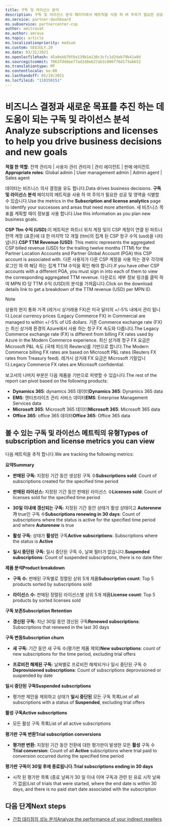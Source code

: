 ```yaml
---
title: 구독 및 라이선스 분석
description: 구독 및 라이선스 분석 페이지에서 메트릭을 사용 하 여 주의가 필요한 성공 및 영역을 확인 하는 방법을 알아봅니다.
ms.service: partner-dashboard
ms.subservice: partnercenter-csp
author: amitravat
ms.author: amrava
ms.topic: article
ms.localizationpriority: medium
ms.custom: SEOJULY.20
ms.date: 03/31/2021
ms.openlocfilehash: 45a0ebb70f6e139b1e130c3cfc1d24eb79b41a0d
ms.sourcegitcommit: 7063fdddee77ad2d8e627ab3c806f76d173ab652
ms.translationtype: MT
ms.contentlocale: ko-KR
ms.lasthandoff: 05/19/2021
ms.locfileid: "110150151"
---
```

# <a name="analyze-subscriptions-and-licenses-to-help-you-drive-business-decisions-and-new-goals"></a><span data-ttu-id="75279-103">비즈니스 결정과 새로운 목표를 추진 하는 데 도움이 되는 구독 및 라이선스 분석</span><span class="sxs-lookup"><span data-stu-id="75279-103">Analyze subscriptions and licenses to help you drive business decisions and new goals</span></span>

<span data-ttu-id="75279-104">**적절 한 역할**: 전역 관리자 | 사용자 관리 관리자 | 관리 에이전트 | 판매 에이전트</span><span class="sxs-lookup"><span data-stu-id="75279-104">**Appropriate roles**: Global admin | User management admin | Admin agent | Sales agent</span></span>

<span data-ttu-id="75279-105">데이터는 비즈니스 의사 결정을 유도 합니다.</span><span class="sxs-lookup"><span data-stu-id="75279-105">Data drives business decisions.</span></span> <span data-ttu-id="75279-106">**구독 및 라이선스 분석** 페이지의 메트릭을 사용 하 여 주의가 필요한 성공 및 영역을 식별할 수 있습니다.</span><span class="sxs-lookup"><span data-stu-id="75279-106">Use the metrics in the **Subscription and license analytics** page to identify your successes and areas that need more attention.</span></span> <span data-ttu-id="75279-107">새 비즈니스 목표를 계획할 때이 정보를 사용 합니다.</span><span class="sxs-lookup"><span data-stu-id="75279-107">Use this information as you plan new business goals.</span></span>

<span data-ttu-id="75279-108">**CSP Ttm 수익 (USD)**:이 메트릭은 파트너 위치 계정 및이 CSP 계정이 연결 된 파트너 전역 계정 (표준)에 대 한 마지막 12 개월 (ttm)의 집계 된 CSP 청구 수익 (usd)을 나타냅니다.</span><span class="sxs-lookup"><span data-stu-id="75279-108">**CSP TTM Revenue (USD)**: This metric represents the aggregated CSP billed revenue (USD) for the trailing twelve months (TTM) for the Partner Location Accounts and Partner Global Account (PGA) this CSP account is associated with.</span></span> <span data-ttu-id="75279-109">다른 사용자가 다른 CSP 계정을 사용 하는 경우 각각에 로그인 하 여 해당 하는 집계 TTM 수익을 확인 해야 합니다.</span><span class="sxs-lookup"><span data-stu-id="75279-109">If you have other CSP accounts with a different PGA, you must sign in into each of them to view the corresponding aggregated TTM revenue.</span></span>  <span data-ttu-id="75279-110">다운로드 세부 정보 링크를 클릭 하 여 MPN ID 당 TTM 수익 (USD)의 분석을 가져옵니다.</span><span class="sxs-lookup"><span data-stu-id="75279-110">Click on the download details link to get a breakdown of the TTM revenue (USD) per MPN ID.</span></span>

>[!NOTE]
><span data-ttu-id="75279-111">상용의 현지 통화 가격 (레거시 상거래용 FX)은 미국 달러의 +/-5% 내에서 관리 됩니다.</span><span class="sxs-lookup"><span data-stu-id="75279-111">Local currency prices (Legacy Commerce FX) in Commercial are managed to within +/-5% of US dollars.</span></span> <span data-ttu-id="75279-112">기존 Commerce exchange rate (FX)는 최신 상거래 환경의 Azure에서 사용 하는 청구 FX 속도와 다릅니다.</span><span class="sxs-lookup"><span data-stu-id="75279-112">The Legacy Commerce exchange rate (FX) is different from billing FX rates used by Azure in the Modern Commerce experience.</span></span> <span data-ttu-id="75279-113">최신 상거래 청구 FX 요금은 Microsoft P&L 속도 (국채 피드의 Reuters)를 기반으로 합니다.</span><span class="sxs-lookup"><span data-stu-id="75279-113">The Modern Commerce billing FX rates are based on Microsoft P&L rates (Reuters FX rates from Treasury feed).</span></span> <span data-ttu-id="75279-114">레거시 상거래 FX 요금은 Microsoft 기밀입니다.</span><span class="sxs-lookup"><span data-stu-id="75279-114">Legacy Commerce FX rates are Microsoft confidential.</span></span>


<span data-ttu-id="75279-115">보고서의 나머지 부분은 다음 제품을 기반으로 피벗할 수 있습니다.</span><span class="sxs-lookup"><span data-stu-id="75279-115">The rest of the report can pivot based on the following products:</span></span>

 - <span data-ttu-id="75279-116">**Dynamics 365**: dynamics 365 데이터</span><span class="sxs-lookup"><span data-stu-id="75279-116">**Dynamics 365**: Dynamics 365 data</span></span>  
 - <span data-ttu-id="75279-117">**EMS**: 엔터프라이즈 관리 서비스 데이터</span><span class="sxs-lookup"><span data-stu-id="75279-117">**EMS**: Enterprise Management Services data</span></span>  
 - <span data-ttu-id="75279-118">**Microsoft 365**: Microsoft 365 데이터</span><span class="sxs-lookup"><span data-stu-id="75279-118">**Microsoft 365**: Microsoft 365 data</span></span>  
 - <span data-ttu-id="75279-119">**Office 365**: office 365 데이터</span><span class="sxs-lookup"><span data-stu-id="75279-119">**Office 365**: Office 365 data</span></span>  


## <a name="types-of-subscription-and-license-metrics-you-can-view"></a><span data-ttu-id="75279-120">볼 수 있는 구독 및 라이선스 메트릭의 유형</span><span class="sxs-lookup"><span data-stu-id="75279-120">Types of subscription and license metrics you can view</span></span>

<span data-ttu-id="75279-121">다음 메트릭을 추적 합니다.</span><span class="sxs-lookup"><span data-stu-id="75279-121">We are tracking the following metrics:</span></span>

<span data-ttu-id="75279-122">**요약**</span><span class="sxs-lookup"><span data-stu-id="75279-122">**Summary**</span></span>  
 - <span data-ttu-id="75279-123">**판매된 구독:** 지정된 기간 동안 생성된 구독 수</span><span class="sxs-lookup"><span data-stu-id="75279-123">**Subscriptions sold**: Count of subscriptions created for the specified time period</span></span>  
  
 - <span data-ttu-id="75279-124">**판매된 라이선스:** 지정된 기간 동안 판매된 라이선스 수</span><span class="sxs-lookup"><span data-stu-id="75279-124">**Licenses sold**: Count of licenses sold for the specified time period</span></span>  
  
 - <span data-ttu-id="75279-125">**30일 이내에 갱신되는 구독:** 지정된 기간 동안 상태가 활성 상태이고 **Autorenew가** true인 구독 수</span><span class="sxs-lookup"><span data-stu-id="75279-125">**Subscriptions renewing in 30 days**: Count of subscriptions where the status is active for the specified time period and where **Autorenew** is true</span></span>
 
 - <span data-ttu-id="75279-126">**활성 구독:** 상태가 **활성인** 구독</span><span class="sxs-lookup"><span data-stu-id="75279-126">**Active subscriptions**: Subscriptions where the status is **Active**</span></span>  
 
 - <span data-ttu-id="75279-127">**일시 중단된 구독:** 일시 중단된 구독 수, 날짜 필터가 없습니다.</span><span class="sxs-lookup"><span data-stu-id="75279-127">**Suspended subscriptions**: Count of suspended subscriptions, there is no date filter</span></span>  

<span data-ttu-id="75279-128">**제품 분석**</span><span class="sxs-lookup"><span data-stu-id="75279-128">**Product breakdown**</span></span>
  
 - <span data-ttu-id="75279-129">**구독 수:** 판매된 구독별로 정렬된 상위 5개 제품</span><span class="sxs-lookup"><span data-stu-id="75279-129">**Subscription count**: Top 5 products sorted by subscriptions sold</span></span>  
 
 - <span data-ttu-id="75279-130">**라이선스 수:** 판매된 정렬된 라이선스별 상위 5개 제품</span><span class="sxs-lookup"><span data-stu-id="75279-130">**License count**: Top 5 products by sorted licenses sold</span></span>

<span data-ttu-id="75279-131">**구독 보존**</span><span class="sxs-lookup"><span data-stu-id="75279-131">**Subscription Retention**</span></span>

 - <span data-ttu-id="75279-132">**갱신된 구독:** 지난 30일 동안 갱신된 구독</span><span class="sxs-lookup"><span data-stu-id="75279-132">**Renewed subscriptions**: Subscriptions that renewed in the last 30 days</span></span>  

<span data-ttu-id="75279-133">**구독 변동**</span><span class="sxs-lookup"><span data-stu-id="75279-133">**Subscription churn**</span></span>  
 - <span data-ttu-id="75279-134">**새 구독:** 기간 동안 새 구독 수(평가판 제품 제외)</span><span class="sxs-lookup"><span data-stu-id="75279-134">**New subscriptions**: count of new subscriptions for the time period, excluding trial offers</span></span>  
 
 - <span data-ttu-id="75279-135">**프로비전 해제된 구독:** 날짜별로 프로비전 해제되거나 일시 중단된 구독 수</span><span class="sxs-lookup"><span data-stu-id="75279-135">**Deprovisioned subscriptions**: Count of subscriptions deprovisioned or suspended by date</span></span>  

<span data-ttu-id="75279-136">**일시 중단된 구독**</span><span class="sxs-lookup"><span data-stu-id="75279-136">**Suspended subscriptions**</span></span> 
 
 - <span data-ttu-id="75279-137">평가판 제안을 제외하고 상태가 **일시 중단된** 모든 구독 목록</span><span class="sxs-lookup"><span data-stu-id="75279-137">List of all subscriptions with a status of **Suspended**, excluding trial offers</span></span>  
  
<span data-ttu-id="75279-138">**활성 구독**</span><span class="sxs-lookup"><span data-stu-id="75279-138">**Active subscriptions**</span></span>

 - <span data-ttu-id="75279-139">모든 활성 구독 목록</span><span class="sxs-lookup"><span data-stu-id="75279-139">List of all active subscriptions</span></span>  

<span data-ttu-id="75279-140">**평가판 구독 변환**</span><span class="sxs-lookup"><span data-stu-id="75279-140">**Trial subscription conversions**</span></span>  

 - <span data-ttu-id="75279-141">**평가판 변환:** 지정된 기간 동안 전환에 대한 평가판이 발생한 모든 **활성** 구독 수</span><span class="sxs-lookup"><span data-stu-id="75279-141">**Trial conversion**: Count of all **Active** subscriptions where trial paid to conversion occurred during the specified time period</span></span>  

<span data-ttu-id="75279-142">**평가판 구독이 30일 후에 종료됩니다.**</span><span class="sxs-lookup"><span data-stu-id="75279-142">**Trial subscriptions ending in 30 days**</span></span>  

 - <span data-ttu-id="75279-143">시작 된 평가판 목록 (종료 날짜가 30 일 이내 이며 구독과 관련 된 유료 시작 날짜가 없음)</span><span class="sxs-lookup"><span data-stu-id="75279-143">List of trials that were started, where the end date is within 30 days, and there is no paid start date associated with the subscription</span></span>  



## <a name="next-steps"></a><span data-ttu-id="75279-144">다음 단계</span><span class="sxs-lookup"><span data-stu-id="75279-144">Next steps</span></span>

- [<span data-ttu-id="75279-145">간접 대리점의 성능 분석</span><span class="sxs-lookup"><span data-stu-id="75279-145">Analyze the performance of your indirect resellers</span></span>](analyze-indirect-resellers.md)